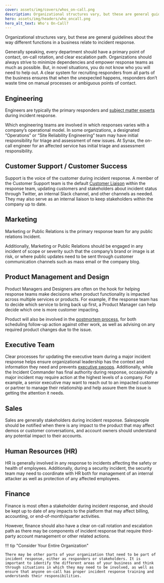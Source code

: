```yaml
---
cover: assets/img/covers/whos_on-call.png
description: Organizational structures vary, but these are general guidelines about the way different functions in a business relate to incident response.
hero: assets/img/headers/who_oncall.png
hero_alt_text: Who's On-Call?
---
```

Organizational structures vary, but these are general guidelines about the way different functions in a business relate to incident response.

Generally speaking, every department should have a primary point of contact, on-call rotation, and clear escalation path. Organizations should always strive to minimize dependencies and empower response teams as much as possible. But, in novel situations, you do not know who you will need to help out. A clear system for recruiting responders from all parts of the business ensures that when the unexpected happens, responders don’t waste time on manual processes or ambiguous points of contact.

## Engineering

Engineers are typically the primary responders and [subject matter experts](../before/different_roles.md) during incident response.

Which engineering teams are involved in which responses varies with a company’s operational model. In some organizations, a designated “Operations” or “Site Reliability Engineering” team may have initial responsibility for triage and assessment of new issues. At Synax, the on-call engineer for an affected service has initial triage and assessment responsibility.

## Customer Support / Customer Success

Support is the voice of the customer during incident response. A member of the Customer Support team is the default [Customer Liaison](../training/customer_liaison.md) within the response team, updating customers and stakeholders about incident status through Twitter, an internal Slack channel, and other channels as needed. They may also serve as an internal liaison to keep stakeholders within the company up to date.

## Marketing

Marketing or Public Relations is the primary response team for any public relations Incident.

Additionally, Marketing or Public Relations should be engaged in any incident of scope or severity such that the company’s brand or image is at risk, or where public updates need to be sent through customer communication channels such as mass email or the company blog.

## Product Management and Design

Product Managers and Designers are often on the hook for helping response teams make decisions when product functionality is impacted across multiple services or products. For example, if the response team has to decide which service to bring back up first, a Product Manager can help decide which one is more customer impacting.

Product will also be involved in the [postmortem process](../after/post_mortem_process.md), for both scheduling follow-up action against other work, as well as advising on any required product changes due to the issue.

## Executive Team

Clear processes for updating the executive team during a major incident response helps ensure organizational leadership has the context and information they need and prevents [executive swoops](../training/glossary.md#executive-swoop). Additionally, while the Incident Commander has final authority during response, occasionally a major incident may require action at the highest levels of a company. For example, a senior executive may want to reach out to an impacted customer or partner to manage their relationship and help assure them the issue is getting the attention it needs.

## Sales

Sales are generally stakeholders during incident response. Salespeople should be notified when there is any impact to the product that may affect demos or customer conversations, and account owners should understand any potential impact to their accounts.

## Human Resources (HR)

HR is generally involved in any response to incidents affecting the safety or health of employees. Additionally, during a security incident, the security team may need to coordinate with HR both for management of an internal attacker as well as protection of any affected employees.

## Finance

Finance is most often a stakeholder during incident response, and should be kept up to date of any impacts to the platform that may affect billing, accounting, or end-of-month/quarter activities.

However, finance should also have a clear on-call rotation and escalation path as there may be components of incident response that require third-party account management or other related actions.

!!! tip "Consider Your Entire Organization"

    There may be other parts of your organization that need to be part of incident response, either as responders or stakeholders. It is important to identify the different areas of your business and think through situations in which they may need to be involved, as well as ensure that anyone on-call has proper incident response training and understands their responsibilities.
